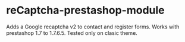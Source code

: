 # reCaptcha-prestashop-module
Adds a Google recaptcha v2 to contact and register forms.
Works with prestashop 1.7 to 1.7.6.5.
Tested only on clasic theme.
